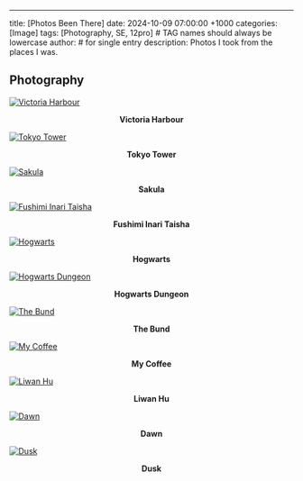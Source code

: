 ---
title: [Photos Been There]
date: 2024-10-09 07:00:00 +1000
categories: [Image]
tags: [Photography, SE, 12pro] # TAG names should always be lowercase
author:  # for single entry
description: Photos I took from the places I was.

## Photography
<div class="pswp-gallery" id="my-gallery">
  <a href="/assets/img/Photography/01.JPG">
    <img src="/assets/img/Photography/01.JPG" alt="Victoria Harbour">
  </a>
  <p style="text-align: center;"><b>Victoria Harbour</b></p>
  <a href="/assets/img/Photography/02.JPG">
    <img src="/assets/img/Photography/02.JPG" alt="Tokyo Tower">
  </a>
  <p style="text-align: center;"><b>Tokyo Tower</b></p>
  <a href="/assets/img/Photography/03.JPG">
    <img src="/assets/img/Photography/03.JPG" alt="Sakula">
  </a>
  <p style="text-align: center;"><b>Sakula</b></p>
  <a href="/assets/img/Photography/04.JPG">
    <img src="/assets/img/Photography/04.JPG" alt="Fushimi Inari Taisha">
  </a>
  <p style="text-align: center;"><b>Fushimi Inari Taisha</b></p>
  <a href="/assets/img/Photography/05.JPG">
    <img src="/assets/img/Photography/05.JPG" alt="Hogwarts">
  </a>
  <p style="text-align: center;"><b>Hogwarts</b></p>
  <a href="/assets/img/Photography/06.JPG">
    <img src="/assets/img/Photography/06.JPG" alt="Hogwarts Dungeon">
  </a>
  <p style="text-align: center;"><b>Hogwarts Dungeon</b></p>
  <a href="/assets/img/Photography/07.JPG">
    <img src="/assets/img/Photography/07.JPG" alt="The Bund">
  </a>
  <p style="text-align: center;"><b>The Bund</b></p>
  <a href="/assets/img/Photography/08.jpg">
    <img src="/assets/img/Photography/08.jpg" alt="My Coffee">
  </a>
  <p style="text-align: center;"><b>My Coffee</b></p>
  <a href="/assets/img/Photography/09.jpg">
    <img src="/assets/img/Photography/09.jpg" alt="Liwan Hu">
  </a>
  <p style="text-align: center;"><b>Liwan Hu</b></p>
  <a href="/assets/img/Photography/10.jpg">
    <img src="/assets/img/Photography/10.jpg" alt="Dawn">
  </a>
  <p style="text-align: center;"><b>Dawn</b></p>
  <a href="/assets/img/Photography/11.jpg">
    <img src="/assets/img/Photography/11.jpg" alt="Dusk">
  </a>
  <p style="text-align: center;"><b>Dusk</b></p>
</div>